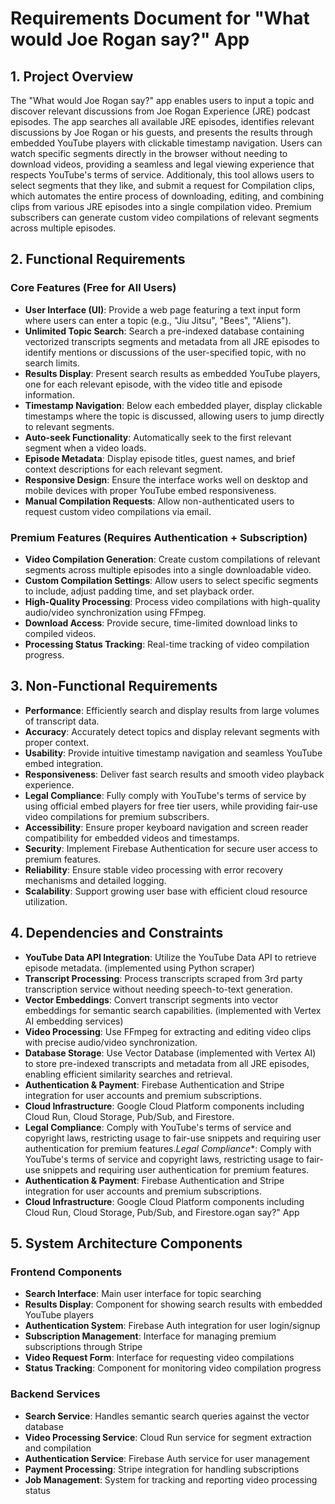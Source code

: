 # Requirements Document for "What would Joe Rogan say?" App

## 1. Project Overview

The "What would Joe Rogan say?" app enables users to input a topic and discover relevant discussions from Joe Rogan Experience (JRE) podcast episodes. The app searches all available JRE episodes, identifies relevant discussions by Joe Rogan or his guests, and presents the results through embedded YouTube players with clickable timestamp navigation. Users can watch specific segments directly in the browser without needing to download videos, providing a seamless and legal viewing experience that respects YouTube's terms of service. Additionaly, this tool allows users to select segments that they like, and submit a request for Compilation clips, which automates the entire process of downloading, editing, and combining clips from various JRE episodes into a single compilation video.
Premium subscribers can generate custom video compilations of relevant segments across multiple episodes.

## 2. Functional Requirements

### Core Features (Free for All Users)
- **User Interface (UI)**: Provide a web page featuring a text input form where users can enter a topic (e.g., "Jiu Jitsu", "Bees", "Aliens").
- **Unlimited Topic Search**: Search a pre-indexed database containing vectorized transcripts segments and metadata from all JRE episodes to identify mentions or discussions of the user-specified topic, with no search limits.
- **Results Display**: Present search results as embedded YouTube players, one for each relevant episode, with the video title and episode information.
- **Timestamp Navigation**: Below each embedded player, display clickable timestamps where the topic is discussed, allowing users to jump directly to relevant segments.
- **Auto-seek Functionality**: Automatically seek to the first relevant segment when a video loads.
- **Episode Metadata**: Display episode titles, guest names, and brief context descriptions for each relevant segment.
- **Responsive Design**: Ensure the interface works well on desktop and mobile devices with proper YouTube embed responsiveness.
- **Manual Compilation Requests**: Allow non-authenticated users to request custom video compilations via email.

### Premium Features (Requires Authentication + Subscription)
- **Video Compilation Generation**: Create custom compilations of relevant segments across multiple episodes into a single downloadable video.
- **Custom Compilation Settings**: Allow users to select specific segments to include, adjust padding time, and set playback order.
- **High-Quality Processing**: Process video compilations with high-quality audio/video synchronization using FFmpeg.
- **Download Access**: Provide secure, time-limited download links to compiled videos.
- **Processing Status Tracking**: Real-time tracking of video compilation progress.

## 3. Non-Functional Requirements

- **Performance**: Efficiently search and display results from large volumes of transcript data.
- **Accuracy**: Accurately detect topics and display relevant segments with proper context.
- **Usability**: Provide intuitive timestamp navigation and seamless YouTube embed integration.
- **Responsiveness**: Deliver fast search results and smooth video playback experience.
- **Legal Compliance**: Fully comply with YouTube's terms of service by using official embed players for free tier users, while providing fair-use video compilations for premium subscribers.
- **Accessibility**: Ensure proper keyboard navigation and screen reader compatibility for embedded videos and timestamps.
- **Security**: Implement Firebase Authentication for secure user access to premium features.
- **Reliability**: Ensure stable video processing with error recovery mechanisms and detailed logging.
- **Scalability**: Support growing user base with efficient cloud resource utilization.

## 4. Dependencies and Constraints

- **YouTube Data API Integration**: Utilize the YouTube Data API to retrieve episode metadata. (implemented using Python scraper)
- **Transcript Processing**: Process transcripts scraped from 3rd party transcription service without needing speech-to-text generation.
- **Vector Embeddings**: Convert transcript segments into vector embeddings for semantic search capabilities. (implemented with Vertex AI embedding services)
- **Video Processing**: Use FFmpeg for extracting and editing video clips with precise audio/video synchronization.
- **Database Storage**: Use Vector Database (implemented with Vertex AI) to store pre-indexed transcripts and metadata from all JRE episodes, enabling efficient similarity searches and retrieval.
- **Authentication & Payment**: Firebase Authentication and Stripe integration for user accounts and premium subscriptions.
- **Cloud Infrastructure**: Google Cloud Platform components including Cloud Run, Cloud Storage, Pub/Sub, and Firestore.
- **Legal Compliance**: Comply with YouTube's terms of service and copyright laws, restricting usage to fair-use snippets and requiring user authentication for premium features.*Legal Compliance**: Comply with YouTube's terms of service and copyright laws, restricting usage to fair-use snippets and requiring user authentication for premium features.
- **Authentication & Payment**: Firebase Authentication and Stripe integration for user accounts and premium subscriptions.
- **Cloud Infrastructure**: Google Cloud Platform components including Cloud Run, Cloud Storage, Pub/Sub, and Firestore.ogan say?" App


## 5. System Architecture Components

### Frontend Components
- **Search Interface**: Main user interface for topic searching
- **Results Display**: Component for showing search results with embedded YouTube players
- **Authentication System**: Firebase Auth integration for user login/signup
- **Subscription Management**: Interface for managing premium subscriptions through Stripe
- **Video Request Form**: Interface for requesting video compilations
- **Status Tracking**: Component for monitoring video compilation progress

### Backend Services
- **Search Service**: Handles semantic search queries against the vector database
- **Video Processing Service**: Cloud Run service for segment extraction and compilation
- **Authentication Service**: Firebase Auth service for user management
- **Payment Processing**: Stripe integration for handling subscriptions
- **Job Management**: System for tracking and reporting video processing status